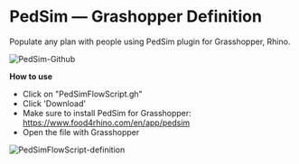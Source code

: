 # PedSim — Grashopper Definition
Populate any plan with people using PedSim plugin for Grasshopper, Rhino.

![PedSim-Github](https://user-images.githubusercontent.com/77626314/163283171-8bbd71bf-8289-49b2-b583-0f8b57d671fa.gif)

**How to use**
- Click on "PedSimFlowScript.gh"
- Click 'Download'
- Make sure to install PedSim for Grasshopper: https://www.food4rhino.com/en/app/pedsim 
- Open the file with Grasshopper


![PedSimFlowScript-definition](https://user-images.githubusercontent.com/77626314/163282783-ee325276-37ed-41b6-9426-fd642dce03d7.png)
